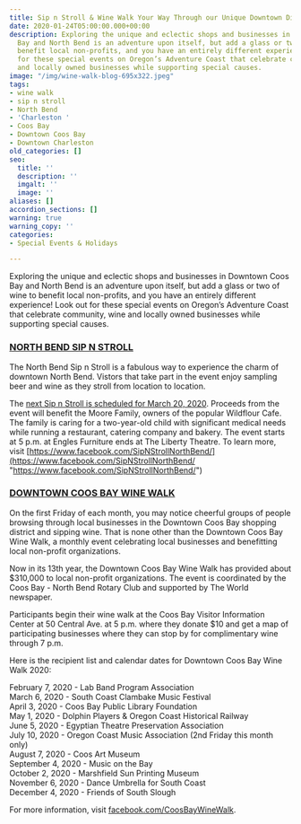 ```yaml
---
title: Sip n Stroll & Wine Walk Your Way Through our Unique Downtown Districts
date: 2020-01-24T05:00:00.000+00:00
description: Exploring the unique and eclectic shops and businesses in Downtown Coos
  Bay and North Bend is an adventure upon itself, but add a glass or two of wine to
  benefit local non-profits, and you have an entirely different experience! Look out
  for these special events on Oregon’s Adventure Coast that celebrate community, wine
  and locally owned businesses while supporting special causes.
image: "/img/wine-walk-blog-695x322.jpeg"
tags:
- wine walk
- sip n stroll
- North Bend
- 'Charleston '
- Coos Bay
- Downtown Coos Bay
- Downtown Charleston
old_categories: []
seo:
  title: ''
  description: ''
  imgalt: ''
  image: ''
aliases: []
accordion_sections: []
warning: true
warning_copy: ''
categories:
- Special Events & Holidays

---
```

Exploring the unique and eclectic shops and businesses in Downtown Coos Bay and North Bend is an adventure upon itself, but add a glass or two of wine to benefit local non-profits, and you have an entirely different experience! Look out for these special events on Oregon’s Adventure Coast that celebrate community, wine and locally owned businesses while supporting special causes.

### [**NORTH BEND SIP N STROLL**](https://www.facebook.com/SipNStrollNorthBend/?eid=ARCj24BiNxId-g3mSkI2ESyH0dIfjO4KypKLIHDHtINg8zgrnbGextco3OEmF_X-gAflDCeS0arZrIb9)

The North Bend Sip n Stroll is a fabulous way to experience the charm of downtown North Bend. Vistors that take part in the event enjoy sampling beer and wine as they stroll from location to location.

The [next Sip n Stroll is scheduled for March 20, 2020](https://www.facebook.com/events/2379250162331991/). Proceeds from the event will benefit the Moore Family, owners of the popular Wildflour Cafe. The family is caring for a two-year-old child with significant medical needs while running a restaurant, catering company and bakery. The event starts at 5 p.m. at Engles Furniture ends at The Liberty Theatre. To learn more, visit [https://www.facebook.com/SipNStrollNorthBend/](https://www.facebook.com/SipNStrollNorthBend/ "https://www.facebook.com/SipNStrollNorthBend/")

### [**DOWNTOWN COOS BAY WINE WALK**](https://www.facebook.com/CoosBayWineWalk)

On the first Friday of each month, you may notice cheerful groups of people browsing through local businesses in the Downtown Coos Bay shopping district and sipping wine. That is none other than the Downtown Coos Bay Wine Walk, a monthly event celebrating local businesses and benefitting local non-profit organizations.

Now in its 13th year, the Downtown Coos Bay Wine Walk has provided about $310,000 to local non-profit organizations. The event is coordinated by the Coos Bay - North Bend Rotary Club and supported by The World newspaper.

Participants begin their wine walk at the Coos Bay Visitor Information Center at 50 Central Ave. at 5 p.m. where they donate $10 and get a map of participating businesses where they can stop by for complimentary wine through 7 p.m.

Here is the recipient list and calendar dates for Downtown Coos Bay Wine Walk 2020:

February 7, 2020 - Lab Band Program Association  
March 6, 2020 - South Coast Clambake Music Festival  
April 3, 2020 - Coos Bay Public Library Foundation  
May 1, 2020 - Dolphin Players & Oregon Coast Historical Railway  
June 5, 2020 - Egyptian Theatre Preservation Association  
July 10, 2020 - Oregon Coast Music Association (2nd Friday this month only)  
August 7, 2020 - Coos Art Museum  
September 4, 2020 - Music on the Bay  
October 2, 2020 - Marshfield Sun Printing Museum  
November 6, 2020 - Dance Umbrella for South Coast  
December 4, 2020 - Friends of South Slough

For more information, visit [facebook.com/CoosBayWineWalk](http://facebook.com/CoosBayWineWalk).